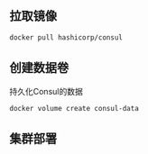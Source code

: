 ## 拉取镜像

```sh
docker pull hashicorp/consul
```

## 创建数据卷

持久化Consul的数据

```sh
docker volume create consul-data
```

## 集群部署

```sh
```

